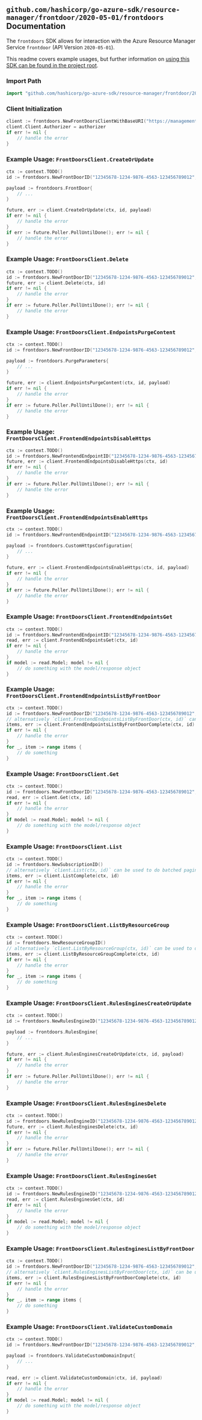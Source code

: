 
## `github.com/hashicorp/go-azure-sdk/resource-manager/frontdoor/2020-05-01/frontdoors` Documentation

The `frontdoors` SDK allows for interaction with the Azure Resource Manager Service `frontdoor` (API Version `2020-05-01`).

This readme covers example usages, but further information on [using this SDK can be found in the project root](https://github.com/hashicorp/go-azure-sdk/tree/main/docs).

### Import Path

```go
import "github.com/hashicorp/go-azure-sdk/resource-manager/frontdoor/2020-05-01/frontdoors"
```


### Client Initialization

```go
client := frontdoors.NewFrontDoorsClientWithBaseURI("https://management.azure.com")
client.Client.Authorizer = authorizer
if err != nil {
	// handle the error
}
```


### Example Usage: `FrontDoorsClient.CreateOrUpdate`

```go
ctx := context.TODO()
id := frontdoors.NewFrontDoorID("12345678-1234-9876-4563-123456789012", "example-resource-group", "frontDoorValue")

payload := frontdoors.FrontDoor{
	// ...
}

future, err := client.CreateOrUpdate(ctx, id, payload)
if err != nil {
	// handle the error
}
if err := future.Poller.PollUntilDone(); err != nil {
	// handle the error
}
```


### Example Usage: `FrontDoorsClient.Delete`

```go
ctx := context.TODO()
id := frontdoors.NewFrontDoorID("12345678-1234-9876-4563-123456789012", "example-resource-group", "frontDoorValue")
future, err := client.Delete(ctx, id)
if err != nil {
	// handle the error
}
if err := future.Poller.PollUntilDone(); err != nil {
	// handle the error
}
```


### Example Usage: `FrontDoorsClient.EndpointsPurgeContent`

```go
ctx := context.TODO()
id := frontdoors.NewFrontDoorID("12345678-1234-9876-4563-123456789012", "example-resource-group", "frontDoorValue")

payload := frontdoors.PurgeParameters{
	// ...
}

future, err := client.EndpointsPurgeContent(ctx, id, payload)
if err != nil {
	// handle the error
}
if err := future.Poller.PollUntilDone(); err != nil {
	// handle the error
}
```


### Example Usage: `FrontDoorsClient.FrontendEndpointsDisableHttps`

```go
ctx := context.TODO()
id := frontdoors.NewFrontendEndpointID("12345678-1234-9876-4563-123456789012", "example-resource-group", "frontDoorValue", "frontendEndpointValue")
future, err := client.FrontendEndpointsDisableHttps(ctx, id)
if err != nil {
	// handle the error
}
if err := future.Poller.PollUntilDone(); err != nil {
	// handle the error
}
```


### Example Usage: `FrontDoorsClient.FrontendEndpointsEnableHttps`

```go
ctx := context.TODO()
id := frontdoors.NewFrontendEndpointID("12345678-1234-9876-4563-123456789012", "example-resource-group", "frontDoorValue", "frontendEndpointValue")

payload := frontdoors.CustomHttpsConfiguration{
	// ...
}

future, err := client.FrontendEndpointsEnableHttps(ctx, id, payload)
if err != nil {
	// handle the error
}
if err := future.Poller.PollUntilDone(); err != nil {
	// handle the error
}
```


### Example Usage: `FrontDoorsClient.FrontendEndpointsGet`

```go
ctx := context.TODO()
id := frontdoors.NewFrontendEndpointID("12345678-1234-9876-4563-123456789012", "example-resource-group", "frontDoorValue", "frontendEndpointValue")
read, err := client.FrontendEndpointsGet(ctx, id)
if err != nil {
	// handle the error
}
if model := read.Model; model != nil {
	// do something with the model/response object
}
```


### Example Usage: `FrontDoorsClient.FrontendEndpointsListByFrontDoor`

```go
ctx := context.TODO()
id := frontdoors.NewFrontDoorID("12345678-1234-9876-4563-123456789012", "example-resource-group", "frontDoorValue")
// alternatively `client.FrontendEndpointsListByFrontDoor(ctx, id)` can be used to do batched pagination
items, err := client.FrontendEndpointsListByFrontDoorComplete(ctx, id)
if err != nil {
	// handle the error
}
for _, item := range items {
	// do something
}
```


### Example Usage: `FrontDoorsClient.Get`

```go
ctx := context.TODO()
id := frontdoors.NewFrontDoorID("12345678-1234-9876-4563-123456789012", "example-resource-group", "frontDoorValue")
read, err := client.Get(ctx, id)
if err != nil {
	// handle the error
}
if model := read.Model; model != nil {
	// do something with the model/response object
}
```


### Example Usage: `FrontDoorsClient.List`

```go
ctx := context.TODO()
id := frontdoors.NewSubscriptionID()
// alternatively `client.List(ctx, id)` can be used to do batched pagination
items, err := client.ListComplete(ctx, id)
if err != nil {
	// handle the error
}
for _, item := range items {
	// do something
}
```


### Example Usage: `FrontDoorsClient.ListByResourceGroup`

```go
ctx := context.TODO()
id := frontdoors.NewResourceGroupID()
// alternatively `client.ListByResourceGroup(ctx, id)` can be used to do batched pagination
items, err := client.ListByResourceGroupComplete(ctx, id)
if err != nil {
	// handle the error
}
for _, item := range items {
	// do something
}
```


### Example Usage: `FrontDoorsClient.RulesEnginesCreateOrUpdate`

```go
ctx := context.TODO()
id := frontdoors.NewRulesEngineID("12345678-1234-9876-4563-123456789012", "example-resource-group", "frontDoorValue", "rulesEngineValue")

payload := frontdoors.RulesEngine{
	// ...
}

future, err := client.RulesEnginesCreateOrUpdate(ctx, id, payload)
if err != nil {
	// handle the error
}
if err := future.Poller.PollUntilDone(); err != nil {
	// handle the error
}
```


### Example Usage: `FrontDoorsClient.RulesEnginesDelete`

```go
ctx := context.TODO()
id := frontdoors.NewRulesEngineID("12345678-1234-9876-4563-123456789012", "example-resource-group", "frontDoorValue", "rulesEngineValue")
future, err := client.RulesEnginesDelete(ctx, id)
if err != nil {
	// handle the error
}
if err := future.Poller.PollUntilDone(); err != nil {
	// handle the error
}
```


### Example Usage: `FrontDoorsClient.RulesEnginesGet`

```go
ctx := context.TODO()
id := frontdoors.NewRulesEngineID("12345678-1234-9876-4563-123456789012", "example-resource-group", "frontDoorValue", "rulesEngineValue")
read, err := client.RulesEnginesGet(ctx, id)
if err != nil {
	// handle the error
}
if model := read.Model; model != nil {
	// do something with the model/response object
}
```


### Example Usage: `FrontDoorsClient.RulesEnginesListByFrontDoor`

```go
ctx := context.TODO()
id := frontdoors.NewFrontDoorID("12345678-1234-9876-4563-123456789012", "example-resource-group", "frontDoorValue")
// alternatively `client.RulesEnginesListByFrontDoor(ctx, id)` can be used to do batched pagination
items, err := client.RulesEnginesListByFrontDoorComplete(ctx, id)
if err != nil {
	// handle the error
}
for _, item := range items {
	// do something
}
```


### Example Usage: `FrontDoorsClient.ValidateCustomDomain`

```go
ctx := context.TODO()
id := frontdoors.NewFrontDoorID("12345678-1234-9876-4563-123456789012", "example-resource-group", "frontDoorValue")

payload := frontdoors.ValidateCustomDomainInput{
	// ...
}

read, err := client.ValidateCustomDomain(ctx, id, payload)
if err != nil {
	// handle the error
}
if model := read.Model; model != nil {
	// do something with the model/response object
}
```
